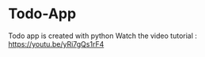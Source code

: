 # Todo-App
Todo app is created with python
Watch the video tutorial :
https://youtu.be/yRi7gQs1rF4

